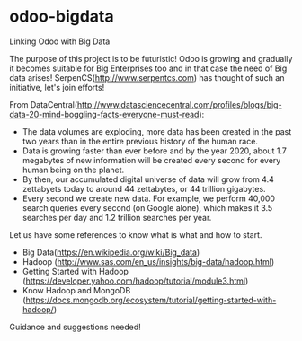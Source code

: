 # odoo-bigdata

Linking Odoo with Big Data

The purpose of this project is to be futuristic! Odoo is growing and gradually it becomes suitable for Big Enterprises too and in that case the need of Big data arises! SerpenCS(http://www.serpentcs.com) has thought of such an initiative, let's join efforts!

From DataCentral(http://www.datasciencecentral.com/profiles/blogs/big-data-20-mind-boggling-facts-everyone-must-read):

- The data volumes are exploding, more data has been created in the past two years than in the entire previous history of the human race.
- Data is growing faster than ever before and by the year 2020, about 1.7 megabytes of new information will be created every second for every human being on the planet.
- By then, our accumulated digital universe of data will grow from 4.4 zettabyets today to around 44 zettabytes, or 44 trillion gigabytes.
- Every second we create new data. For example, we perform 40,000 search queries every second (on Google alone), which makes it 3.5 searches per day and 1.2 trillion searches per year.


Let us have some references to know what is what and how to start.
- Big Data(https://en.wikipedia.org/wiki/Big_data)
- Hadoop (http://www.sas.com/en_us/insights/big-data/hadoop.html)
- Getting Started with Hadoop (https://developer.yahoo.com/hadoop/tutorial/module3.html)
- Know Hadoop and MongoDB (https://docs.mongodb.org/ecosystem/tutorial/getting-started-with-hadoop/)

Guidance and suggestions needed!


